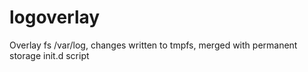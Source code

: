 # logoverlay
Overlay fs /var/log, changes written to tmpfs, merged with permanent storage
init.d script
